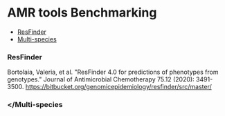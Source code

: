 # AMR tools Benchmarking

- [ResFinder](#p)
- [Multi-species](#m)



### <a name="p"></a>ResFinder

Bortolaia, Valeria, et al. "ResFinder 4.0 for predictions of phenotypes from genotypes." Journal of Antimicrobial Chemotherapy 75.12 (2020): 3491-3500.
https://bitbucket.org/genomicepidemiology/resfinder/src/master/



### <a name="m"></Multi-species
